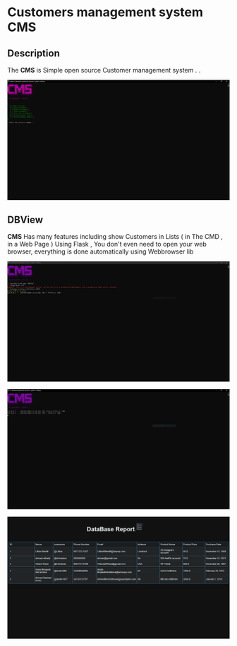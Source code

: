 Customers management system
__CMS__
==

Description
----
The __CMS__ is Simple open source Customer management system . . 

<p align="center"><img src="https://raw.githubusercontent.com/Filza2/CMS/main/imgs/CMS_HOME_PAGE.PNG" alt="CMS"></p>

DBView
----
__CMS__ Has many features including show Customers in Lists ( in The CMD , in a Web Page ) Using Flask , You don't even need to open your web browser, everything is done automatically using Webbrowser lib

<p align="center"><img src="https://github.com/Filza2/CMS/blob/main/imgs/CMS_DBView_Home.PNG" alt="CMS"></p>

<p align="center"><img src="https://github.com/Filza2/CMS/blob/main/imgs/CMS_DBView_INTRO.PNG" alt="CMS"></p>

<p align="center"><img src="https://github.com/Filza2/CMS/blob/main/imgs/DataBase%20Report.png" alt="CMS"></p>
